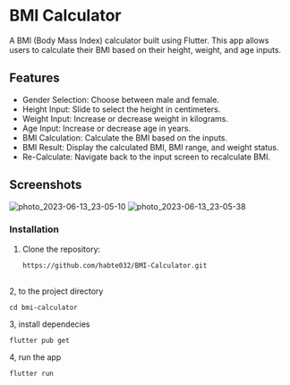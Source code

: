 # BMI Calculator

A BMI (Body Mass Index) calculator built using Flutter. This app allows users to calculate their BMI based on their height, weight, and age inputs.

## Features

- Gender Selection: Choose between male and female.
- Height Input: Slide to select the height in centimeters.
- Weight Input: Increase or decrease weight in kilograms.
- Age Input: Increase or decrease age in years.
- BMI Calculation: Calculate the BMI based on the inputs.
- BMI Result: Display the calculated BMI, BMI range, and weight status.
- Re-Calculate: Navigate back to the input screen to recalculate BMI.

## Screenshots

![photo_2023-06-13_23-05-10](https://github.com/habte032/BMI-Calculator/assets/101426508/aae733ea-d85f-452c-ac8a-ea4ca2905571)
![photo_2023-06-13_23-05-38](https://github.com/habte032/BMI-Calculator/assets/101426508/efd7fbaa-07cd-483e-a616-28cffcc42f18)


### Installation

1. Clone the repository:

   ```bash
   https://github.com/habte032/BMI-Calculator.git
 
2,  to the project directory
 
    cd bmi-calculator
3, install dependecies
  
    flutter pub get
4, run the app

    flutter run

